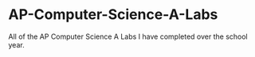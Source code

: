 # AP-Computer-Science-A-Labs
All of the AP Computer Science A Labs I have completed over the school year.
